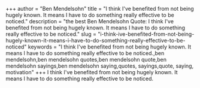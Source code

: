 +++
author = "Ben Mendelsohn"
title = "I think I've benefited from not being hugely known. It means I have to do something really effective to be noticed."
description = "the best Ben Mendelsohn Quote: I think I've benefited from not being hugely known. It means I have to do something really effective to be noticed."
slug = "i-think-ive-benefited-from-not-being-hugely-known-it-means-i-have-to-do-something-really-effective-to-be-noticed"
keywords = "I think I've benefited from not being hugely known. It means I have to do something really effective to be noticed.,ben mendelsohn,ben mendelsohn quotes,ben mendelsohn quote,ben mendelsohn sayings,ben mendelsohn saying,quotes, sayings,quote, saying, motivation"
+++
I think I've benefited from not being hugely known. It means I have to do something really effective to be noticed.
